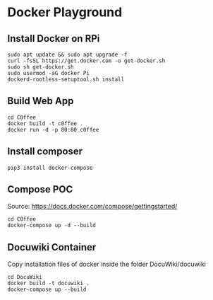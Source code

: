 # Docker Playground

## Install Docker on RPi

```
sudo apt update && sudo apt upgrade -f
curl -fsSL https://get.docker.com -o get-docker.sh
sudo sh get-docker.sh
sudo usermod -aG docker Pi
dockerd-rootless-setuptool.sh install
```

## Build Web App

```
cd C0ffee
docker build -t c0ffee .
docker run -d -p 80:80 c0ffee
```

## Install composer

```
pip3 install docker-compose
```

## Compose POC

Source: https://docs.docker.com/compose/gettingstarted/

```
cd C0ffee
docker-compose up -d --build
```

## Docuwiki Container

Copy installation files of docker inside the folder DocuWiki/docuwiki
```
cd DocuWiki
docker build -t docuwiki .
docker-compose up --build
```